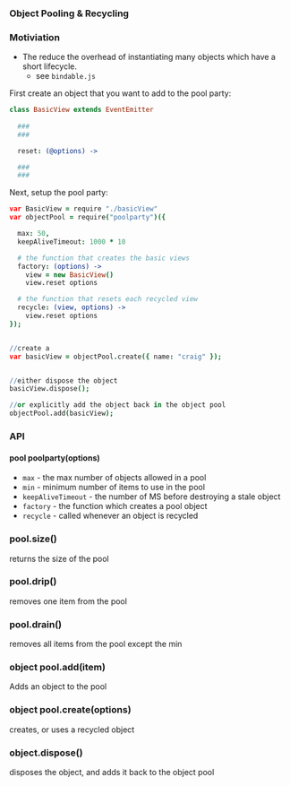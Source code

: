 ### Object Pooling & Recycling


### Motiviation

- The reduce the overhead of instantiating many objects which have a short lifecycle.
  - see `bindable.js`



First create an object that you want to add to the pool party:

```coffeescript
class BasicView extends EventEmitter
  
  ###
  ###

  reset: (@options) ->

  ###
  ###


```

Next, setup the pool party:

```coffeescript
var BasicView = require "./basicView"
var objectPool = require("poolparty")({

  max: 50,
  keepAliveTimeout: 1000 * 10

  # the function that creates the basic views
  factory: (options) ->
    view = new BasicView()
    view.reset options

  # the function that resets each recycled view
  recycle: (view, options) ->
    view.reset options
});


//create a 
var basicView = objectPool.create({ name: "craig" });


//either dispose the object
basicView.dispose();

//or explicitly add the object back in the object pool
objectPool.add(basicView);
```


### API

#### pool poolparty(options)

- `max` - the max number of objects allowed in a pool
- `min` - minimum number of items to use in the pool
- `keepAliveTimeout` - the number of MS before destroying a stale object
- `factory` - the function which creates a pool object
- `recycle` - called whenever an object is recycled


### pool.size()

returns the size of the pool

### pool.drip()

removes one item from the pool

### pool.drain()

removes all items from the pool except the min

### object pool.add(item)

Adds an object to the pool

### object pool.create(options)

creates, or uses a recycled object


### object.dispose()

disposes the object, and adds it back to the object pool



